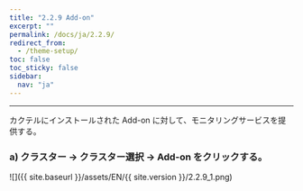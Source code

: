 ```yaml
---
title: "2.2.9 Add-on"
excerpt: ""
permalink: /docs/ja/2.2.9/
redirect_from:
  - /theme-setup/
toc: false
toc_sticky: false
sidebar:
  nav: "ja"
---
```


---
カクテルにインストールされた Add-on に対して、モニタリングサービスを提供する。

### a\) クラスター → クラスター選択 → Add-on をクリックする。
![]({{ site.baseurl }}/assets/EN/{{ site.version }}/2.2.9_1.png)
